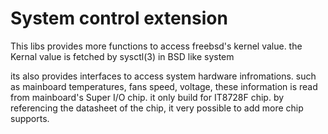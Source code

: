 # System control extension

This libs provides more functions to access freebsd's kernel value.
the Kernal value is fetched by sysctl(3) in BSD like system

its also provides interfaces to access system hardware infromations.
such as mainboard temperatures, fans speed, voltage, these information is read from mainboard's Super I/O chip. it only build for IT8728F chip. by referencing the datasheet of the chip, it very possible to add more chip supports.